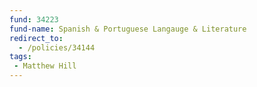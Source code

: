 ```yaml
---
fund: 34223
fund-name: Spanish & Portuguese Langauge & Literature
redirect_to:
  - /policies/34144
tags:
 - Matthew Hill
---
```

